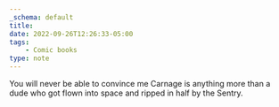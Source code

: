 ```yaml
---
_schema: default
title:
date: 2022-09-26T12:26:33-05:00
tags:
    - Comic books
type: note
---
```

You will never be able to convince me Carnage is anything more than a dude who got flown into space and ripped in half by the Sentry.